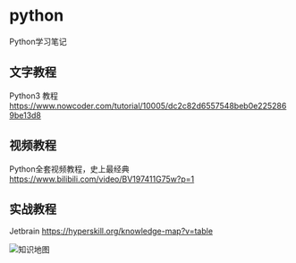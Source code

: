 # python
Python学习笔记
## 文字教程
Python3 教程 https://www.nowcoder.com/tutorial/10005/dc2c82d6557548beb0e2252869be13d8
## 视频教程
Python全套视频教程，史上最经典 https://www.bilibili.com/video/BV197411G75w?p=1
## 实战教程
Jetbrain  https://hyperskill.org/knowledge-map?v=table

![知识地图](/python-learning/WechatIMG54.png)

